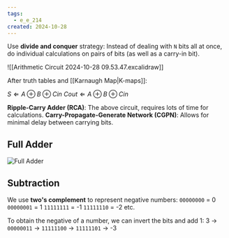 ```yaml
---
tags:
  - e_e_214
created: 2024-10-28
---
```


Use **divide and conquer** strategy: Instead of dealing with `N` bits all at once, do individual calculations on pairs of bits (as well as a carry-in bit).

![[Arithmetic Circuit 2024-10-28 09.53.47.excalidraw]]

After truth tables and [[Karnaugh Map|K-maps]]:

$S \Leftarrow A \oplus B \oplus Cin$
$Cout \Leftarrow A \oplus B \oplus Cin$

**Ripple-Carry Adder (RCA)**: The above circuit, requires lots of time for calculations.
**Carry-Propagate-Generate Network (CGPN)**: Allows for minimal delay between carrying bits.

## Full Adder

![Full Adder](https://www.elprocus.com/wp-content/uploads/Full-Adder-Logical-Diagram.png)

## Subtraction

We use **two's complement** to represent negative numbers:
`00000000` = 0
`00000001` = 1
`11111111` = -1
`11111110` = -2
etc.

To obtain the negative of a number, we can invert the bits and add 1:
3 -> `00000011` -> `11111100` -> `11111101` -> -3